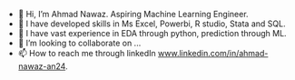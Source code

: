 - 👋 Hi, I’m Ahmad Nawaz. Aspiring Machine Learning  Engineer.
- 👀 I have developed skills in Ms Excel, Powerbi, R studio, Stata and SQL.
- 🌱 I have vast experience in EDA through python, prediction through ML.
- 💞️ I’m looking to collaborate on ...
- 📫 How to reach me through linkedIn www.linkedin.com/in/ahmad-nawaz-an24.

<!---
Ahmadnawazmazari/Ahmadnawazmazari is a ✨ special ✨ repository because its `README.md` (this file) appears on your GitHub profile.
You can click the Preview link to take a look at your changes.
--->
